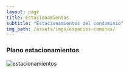 ```yaml
---
layout: page
title: Estacionamientos
subtitle: "Estacionamientos del condominio"
img_path: /assets/imgs/espacios-comunes/
---
```



<div class="row my-5 gap-3 align-items-center justify-content-center">
	<div class="col-12 col-md-6 mx-auto position-relative">
		<h3 class="text-uppercase text-center">Plano estacionamientos</h3>
		<img src="{{ page.img_path | relative_url | append: 'plano-estacionamientos.png'}}" alt="estacionamientos" id="original" class="border border-2 border-secondary p-3 rounded shadow zoom" data-magnify-src="{{ page.img_path | relative_url | append: 'plano-estacionamientos.png'}}">
	</div>
</div>
